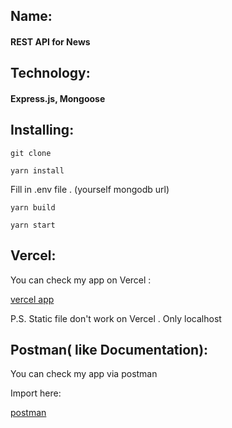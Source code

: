 ## Name:
#### REST API for News


## Technology:
#### Express.js, Mongoose


## Installing:
```git clone```

```yarn install```

Fill in .env file . (yourself mongodb url)

```yarn build```

```yarn start```


## Vercel:

You can check my app on Vercel :

[vercel app](https://news-api-eight-flame.vercel.app/api/news)


P.S. Static file don't work on Vercel . Only localhost

## Postman( like Documentation):

You can check my app via postman

Import here:

[postman](/news.api.postman_collection.json)


